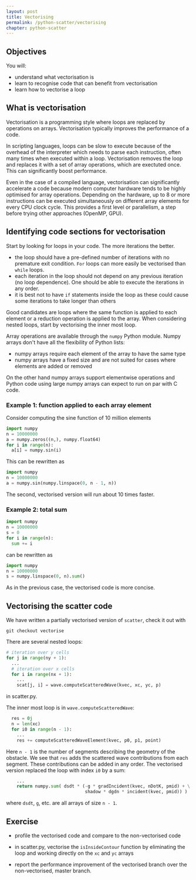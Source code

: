 ```yaml
---
layout: post
title: Vectorising
permalink: /python-scatter/vectorising
chapter: python-scatter
---
```



## Objectives

You will:

* understand what vectorisation is
* learn to recognise code that can benefit from vectorisation
* learn how to vectorise a loop

## What is vectorisation

Vectorisation is a programming style where loops are replaced by operations on arrays. Vectorisation typically improves the performance of a code.

In scripting languages, loops can be slow to execute because of the overhead of the interpreter which needs to parse each instruction, often many times when executed within a loop. Vectorisation removes the loop and replaces it with a set of array operations, which are exectuted once. This can significantly boost performance. 

Even in the case of a compiled language, vectorisation can significantly accelerate a code because modern computer hardware tends to be highly optimised for array operations. Depending on the hardware, up to 8 or more instructions can be executed simultaneously on different array elements for every CPU clock cycle. This provides a first level or parallelism, a step before trying other approaches (OpenMP, GPU).

## Identifying code sections for vectorisation

Start by looking for loops in your code. The more iterations the better. 

 * the loop should have a pre-defined number of iterations with no premature exit condition. `For` loops can more easily be vectorised than `while` loops. 
 * each iteration in the loop should not depend on any previous iteration (no loop dependence). One should be able to execute the iterations in any order.
 * it is best not to have `if` statements inside the loop as these could cause some iterations to take longer than others

Good candidates are loops where the same function is applied to each element or a reduction operation is applied to the array. When considering nested loops, start by vectorising the inner most loop.

Array operations are available through the `numpy` Python module. Numpy arrays don't have all the flexibility of Python lists:

 * numpy arrays require each element of the array to have the same type
 * numpy arrays have a fixed size and are not suited for cases where elements are added or removed

On the other hand numpy arrays support elementwise operations and Python code using large numpy arrays can expect to run on par with C code. 

### Example 1: function applied to each array element

Consider computing the sine function of 10 million elements
```python
import numpy
n = 10000000
a = numpy.zeros((n,), numpy.float64)
for i in range(n):
  a[i] = numpy.sin(i)
```
This can be rewritten as
```python
import numpy
n = 10000000
a = numpy.sin(numpy.linspace(0, n - 1, n))
```
The second, vectorised version will run about 10 times faster.

### Example 2: total sum

```python
import numpy
n = 10000000
s = 0
for i in range(n):
  sum += i
```
can be rewritten as
```python
import numpy
n = 10000000
s = numpy.linspace(0, n).sum()
```
As in the previous case, the vectorised code is more concise.

## Vectorising the scatter code

We have written a partially vectorised version of `scatter`, check it out with
```
git checkout vectorise
```

There are several nested loops:
```python
# iteration over y cells
for j in range(ny + 1):
  ...
  # iteration over x cells
  for i in range(nx + 1):
    ...
    scat[j, i] = wave.computeScatteredWave(kvec, xc, yc, p)
```
in scatter.py.  

The inner most loop is in `wave.computeScatteredWave`:
```python
  res = 0j
  n = len(xc)
  for i0 in range(n - 1):
    ...
    res += computeScatteredWaveElement(kvec, p0, p1, point)
```
Here `n - 1` is the number of segments describing the geometry of the obstacle. We see that `res` adds the scattered wave contributions from each segment. These contributions can be added in any order. The vectorised version replaced the loop with index `i0` by a sum:
```python
    ...
    return numpy.sum( dsdt * (-g * gradIncident(kvec, nDotK, pmid) + \
                              shadow * dgdn * incident(kvec, pmid)) )  
```
where `dsdt`, `g`, etc. are all arrays of size `n - 1`. 


## Exercise

 * profile the vectorised code and compare to the non-vectorised code

 * in scatter.py, vectorise the `isInsideContour` function by eliminating the loop and working directly on the `xc` and `yc` arrays
 
 * report the performance improvement of the vectorised branch over the non-vectorised, master branch. 


